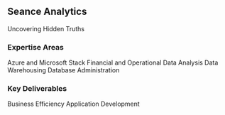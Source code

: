 ## Seance Analytics
Uncovering Hidden Truths

### Expertise Areas
Azure and Microsoft Stack
Financial and Operational Data Analysis
Data Warehousing
Database Administration

### Key Deliverables
Business Efficiency Application Development

